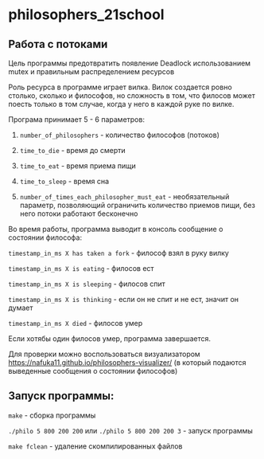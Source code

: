 # philosophers_21school

## Работа с потоками

Цель программы предотвратить появление Deadlock использованием mutex и правильным распределением ресурсов

Роль ресурса в программе играет вилка. Вилок создается ровно столько, сколько и философов, но сложность в том, что филосов может поесть только в том случае, когда у него в каждой руке по вилке.

Програма принимает 5 - 6 параметров:

1) `number_of_philosophers` - количество философов (потоков)

2) `time_to_die` - время до смерти

3) `time_to_eat` - время приема пищи

4) `time_to_sleep` - время сна

5) `number_of_times_each_philosopher_must_eat` - необязательный параметр, позволяющий ограничить количество приемов пищи, без него потоки работают бесконечно

Во время работы, программа выводит в консоль сообщение о состоянии философа:

`timestamp_in_ms X has taken a fork` - философ взял в руку вилку

`timestamp_in_ms X is eating` - филосов ест

`timestamp_in_ms X is sleeping` - филосов спит

`timestamp_in_ms X is thinking` - если он не спит и не ест, значит он думает

`timestamp_in_ms X died` - филосов умер

Если хотябы один филосов умер, программа завершается.

Для проверки можно воспользоваться визуализатором https://nafuka11.github.io/philosophers-visualizer/ (в который подаются выведенные сообщения о состоянии философов)

## Запуск программы:

`make` - сборка программы 

`./philo 5 800 200 200`  или `./philo 5 800 200 200 3` - запуск программы 

`make fclean` - удаление скомпилированных файлов

